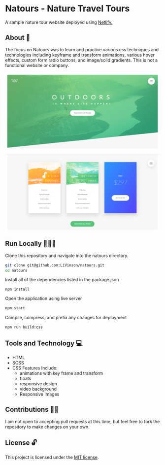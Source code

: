 # Natours - Nature Travel Tours

A sample nature tour website deployed using [Netlify.](https://natoursadventures.netlify.app/)

## About 📝

The focus on Natours was to learn and practive various css techniques and technologies including keyframe and transform animations, various hover effects, custom form radio buttons, and image/solid gradients. This is not a functional website or company.

![Website header component](./repo-images/natours-1.png?raw=true)

![Bookings section](./repo-images/natours-2.png?raw=true)

## Run Locally 🏃🏿‍♀️

Clone this repository and navigate into the natours directory.

```bash
git clone git@github.com:LiVinson/natours.git
cd natours
```

Install all of the dependencies listed in the package.json

```node
npm install
```

Open the application using live server

```bash
npm start
```

Compile, compress, and prefix any changes for deployment

```bash
npm run build:css
```

## Tools and Technology 💻

* HTML
* SCSS
* CSS Features Include:
  * animations with key frame and transform
  * floats
  * responsive design
  * video background
  * Responsive Images

## Contributions 🤝🏾

I am not open to accepting pull requests at this time, but feel free to fork the repository to make changes on your own.

## License 🔓

This project is licensed under the [MIT license](https://github.com/LiVinson/hacker-news-clone/blob/master/LICENSE).